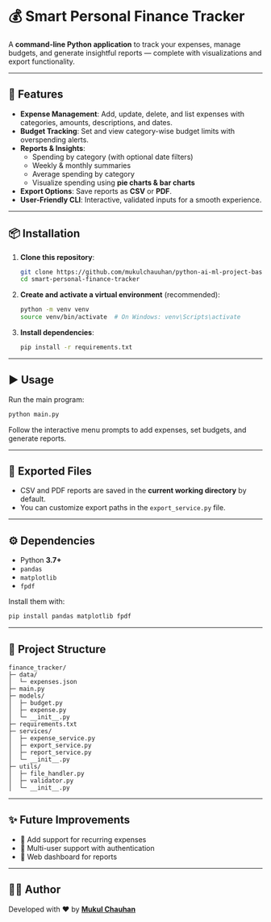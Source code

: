# 💰 Smart Personal Finance Tracker

A **command-line Python application** to track your expenses, manage budgets, and generate insightful reports — complete with visualizations and export functionality.

---

## 🚀 Features
- **Expense Management**: Add, update, delete, and list expenses with categories, amounts, descriptions, and dates.
- **Budget Tracking**: Set and view category-wise budget limits with overspending alerts.
- **Reports & Insights**:
  - Spending by category (with optional date filters)
  - Weekly & monthly summaries
  - Average spending by category
  - Visualize spending using **pie charts & bar charts**
- **Export Options**: Save reports as **CSV** or **PDF**.
- **User-Friendly CLI**: Interactive, validated inputs for a smooth experience.

---

## 📦 Installation

1. **Clone this repository**:
   ```bash
   git clone https://github.com/mukulchauuhan/python-ai-ml-project-based-learning.git
   cd smart-personal-finance-tracker
   ```

2. **Create and activate a virtual environment** (recommended):
   ```bash
   python -m venv venv
   source venv/bin/activate  # On Windows: venv\Scripts\activate
   ```

3. **Install dependencies**:
   ```bash
   pip install -r requirements.txt
   ```

---

## ▶️ Usage

Run the main program:
```bash
python main.py
```

Follow the interactive menu prompts to add expenses, set budgets, and generate reports.

---

## 📂 Exported Files

- CSV and PDF reports are saved in the **current working directory** by default.
- You can customize export paths in the `export_service.py` file.

---

## ⚙️ Dependencies

- Python **3.7+**
- `pandas`
- `matplotlib`
- `fpdf`

Install them with:
```bash
pip install pandas matplotlib fpdf
```

---

## 📁 Project Structure

```
finance_tracker/
├─ data/
│  └─ expenses.json
├─ main.py
├─ models/
│  ├─ budget.py
│  ├─ expense.py
│  └─ __init__.py
├─ requirements.txt
├─ services/
│  ├─ expense_service.py
│  ├─ export_service.py
│  ├─ report_service.py
│  └─ __init__.py
├─ utils/
│  ├─ file_handler.py
│  ├─ validator.py
│  └─ __init__.py
```

---

## ✨ Future Improvements

- 🔹 Add support for recurring expenses
- 🔹 Multi-user support with authentication
- 🔹 Web dashboard for reports

---

## 👨‍💻 Author

Developed with ❤️ by **[Mukul Chauhan](https://github.com/mukulchauuhan)**
